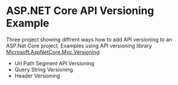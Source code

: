 # ASP.NET Core API Versioning Example
Three project showing diffrent ways how to add API versioning to an ASP.Net Core project. 
Examples using API versioning library [Microsoft.AspNetCore.Mvc.Versioning](https://www.nuget.org/packages/Microsoft.AspNetCore.Mvc.Versioning).

* Url Path Segment API Versioning
* Query String Versioning 
* Header Versioning